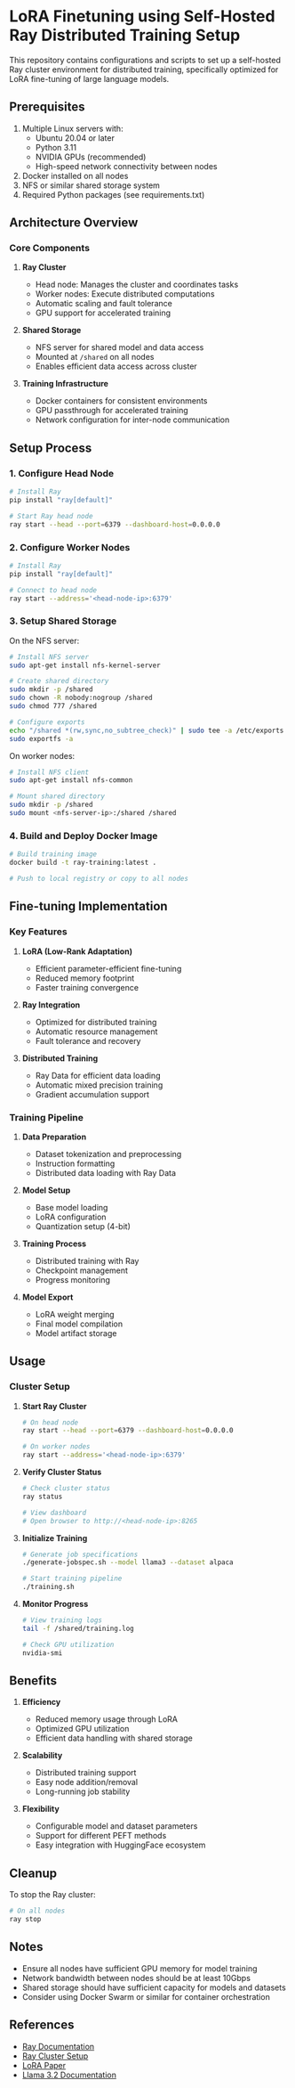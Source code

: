 # LoRA Finetuning using Self-Hosted Ray Distributed Training Setup

This repository contains configurations and scripts to set up a self-hosted Ray cluster environment for distributed training, specifically optimized for LoRA fine-tuning of large language models.

## Prerequisites

1. Multiple Linux servers with:
   - Ubuntu 20.04 or later
   - Python 3.11
   - NVIDIA GPUs (recommended)
   - High-speed network connectivity between nodes
2. Docker installed on all nodes
3. NFS or similar shared storage system
4. Required Python packages (see requirements.txt)

## Architecture Overview

### Core Components

1. **Ray Cluster**
   - Head node: Manages the cluster and coordinates tasks
   - Worker nodes: Execute distributed computations
   - Automatic scaling and fault tolerance
   - GPU support for accelerated training

2. **Shared Storage**
   - NFS server for shared model and data access
   - Mounted at `/shared` on all nodes
   - Enables efficient data access across cluster

3. **Training Infrastructure**
   - Docker containers for consistent environments
   - GPU passthrough for accelerated training
   - Network configuration for inter-node communication

## Setup Process

### 1. Configure Head Node

```bash
# Install Ray
pip install "ray[default]"

# Start Ray head node
ray start --head --port=6379 --dashboard-host=0.0.0.0
```

### 2. Configure Worker Nodes

```bash
# Install Ray
pip install "ray[default]"

# Connect to head node
ray start --address='<head-node-ip>:6379'
```

### 3. Setup Shared Storage

On the NFS server:
```bash
# Install NFS server
sudo apt-get install nfs-kernel-server

# Create shared directory
sudo mkdir -p /shared
sudo chown -R nobody:nogroup /shared
sudo chmod 777 /shared

# Configure exports
echo "/shared *(rw,sync,no_subtree_check)" | sudo tee -a /etc/exports
sudo exportfs -a
```

On worker nodes:
```bash
# Install NFS client
sudo apt-get install nfs-common

# Mount shared directory
sudo mkdir -p /shared
sudo mount <nfs-server-ip>:/shared /shared
```

### 4. Build and Deploy Docker Image

```bash
# Build training image
docker build -t ray-training:latest .

# Push to local registry or copy to all nodes
```

## Fine-tuning Implementation

### Key Features

1. **LoRA (Low-Rank Adaptation)**
   - Efficient parameter-efficient fine-tuning
   - Reduced memory footprint
   - Faster training convergence

2. **Ray Integration**
   - Optimized for distributed training
   - Automatic resource management
   - Fault tolerance and recovery

3. **Distributed Training**
   - Ray Data for efficient data loading
   - Automatic mixed precision training
   - Gradient accumulation support

### Training Pipeline

1. **Data Preparation**
   - Dataset tokenization and preprocessing
   - Instruction formatting
   - Distributed data loading with Ray Data

2. **Model Setup**
   - Base model loading
   - LoRA configuration
   - Quantization setup (4-bit)

3. **Training Process**
   - Distributed training with Ray
   - Checkpoint management
   - Progress monitoring

4. **Model Export**
   - LoRA weight merging
   - Final model compilation
   - Model artifact storage

## Usage

### Cluster Setup

1. **Start Ray Cluster**
   ```bash
   # On head node
   ray start --head --port=6379 --dashboard-host=0.0.0.0

   # On worker nodes
   ray start --address='<head-node-ip>:6379'
   ```

2. **Verify Cluster Status**
   ```bash
   # Check cluster status
   ray status

   # View dashboard
   # Open browser to http://<head-node-ip>:8265
   ```

3. **Initialize Training**
   ```bash
   # Generate job specifications
   ./generate-jobspec.sh --model llama3 --dataset alpaca

   # Start training pipeline
   ./training.sh
   ```

4. **Monitor Progress**
   ```bash
   # View training logs
   tail -f /shared/training.log

   # Check GPU utilization
   nvidia-smi
   ```

## Benefits

1. **Efficiency**
   - Reduced memory usage through LoRA
   - Optimized GPU utilization
   - Efficient data handling with shared storage

2. **Scalability**
   - Distributed training support
   - Easy node addition/removal
   - Long-running job stability

3. **Flexibility**
   - Configurable model and dataset parameters
   - Support for different PEFT methods
   - Easy integration with HuggingFace ecosystem

## Cleanup

To stop the Ray cluster:

```bash
# On all nodes
ray stop
```

## Notes

- Ensure all nodes have sufficient GPU memory for model training
- Network bandwidth between nodes should be at least 10Gbps
- Shared storage should have sufficient capacity for models and datasets
- Consider using Docker Swarm or similar for container orchestration

## References

- [Ray Documentation](https://docs.ray.io/en/latest/)
- [Ray Cluster Setup](https://docs.ray.io/en/latest/cluster/index.html)
- [LoRA Paper](https://arxiv.org/abs/2106.09685)
- [Llama 3.2 Documentation](https://huggingface.co/meta-llama/Meta-Llama-3.2-7B)
